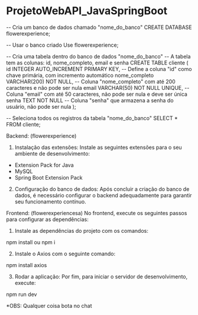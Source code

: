 # ProjetoWebAPI_JavaSpringBoot

-- Cria um banco de dados chamado "nome_do_banco"
CREATE DATABASE flowerexperience;

-- Usar o banco criado
Use flowerexperience;

-- Cria uma tabela dentro do banco de dados "nome_do_banco"
-- A tabela tem as colunas: id, nome_completo, email e senha
CREATE TABLE cliente (
    id INTEGER AUTO_INCREMENT PRIMARY KEY, -- Define a coluna "id" como chave primária, com incremento automático
    nome_completo VARCHAR(200) NOT NULL,   -- Coluna "nome_completo" com até 200 caracteres e não pode ser nula
    email VARCHAR(50) NOT NULL UNIQUE,     -- Coluna "email" com até 50 caracteres, não pode ser nula e deve ser única
    senha TEXT NOT NULL                    -- Coluna "senha" que armazena a senha do usuário, não pode ser nula
);

-- Seleciona todos os registros da tabela "nome_do_banco"
SELECT * FROM cliente;

Backend: (flowerexperience)
1. Instalação das extensões:
Instale as seguintes extensões para o seu ambiente de desenvolvimento:

- Extension Pack for Java
- MySQL
- Spring Boot Extension Pack

2. Configuração do banco de dados:
Após concluir a criação do banco de dados, é necessário configurar o backend adequadamente para garantir seu funcionamento contínuo.



Frontend: (flowerexperiencesa)
No frontend, execute os seguintes passos para configurar as dependências:

1. Instale as dependências do projeto com os comandos:

npm install ou npm i 

2. Instale o Axios com o seguinte comando:

npm install axios

3. Rodar a aplicação:
Por fim, para iniciar o servidor de desenvolvimento, execute:

npm run dev


*OBS: Qualquer coisa bota no chat

